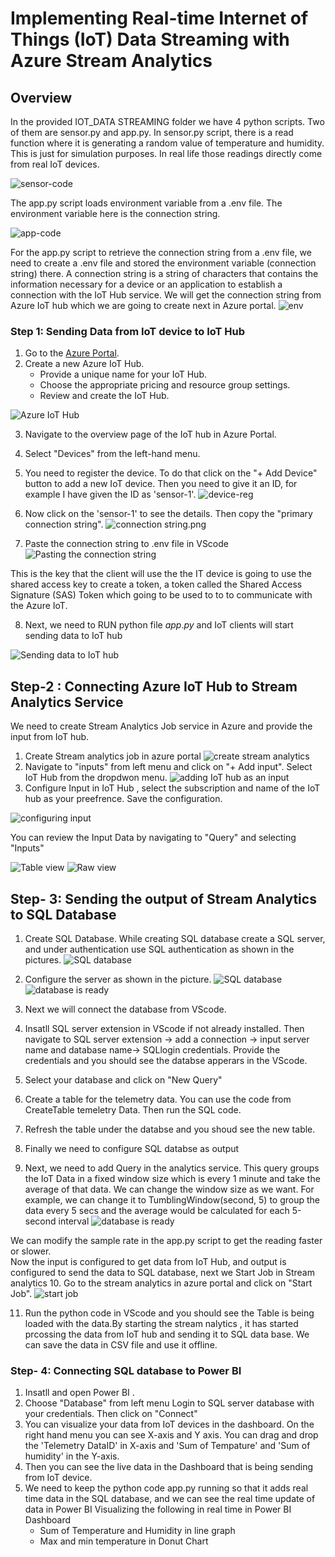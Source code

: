 # Implementing Real-time Internet of Things (IoT) Data Streaming with Azure Stream Analytics

## Overview
In the provided IOT_DATA STREAMING folder we have 4 python scripts. Two of them are sensor.py and app.py. 
In sensor.py script, there is a read function where it is generating a random value of temperature and humidity. This is just for simulation purposes. In real life those readings directly come from real IoT devices.

![sensor-code](images/sensor-code.png)

The app.py script loads environment variable from a .env file. The environment variable here is the connection string.

![app-code](images/app-code.png)

For the app.py script to retrieve the connection string from a .env file, we need to create a .env file and stored the environment variable (connection string) there. A connection string is a string of characters that contains the information necessary for a device or an application to establish a connection with the IoT Hub service. We will get the connection string from Azure IoT hub which we are going to create next in Azure portal.
![env](images/env.png)

### Step 1: Sending Data from IoT device to IoT Hub

1. Go to the [Azure Portal](https://portal.azure.com/).
2. Create a new Azure IoT Hub.
   - Provide a unique name for your IoT Hub.
   - Choose the appropriate pricing and resource group settings.
   - Review and create the IoT Hub.

![Azure IoT Hub](images/IoT-hub.png)

3. Navigate to the overview page of the IoT hub in Azure Portal.
4. Select "Devices" from the left-hand menu.
5. You need to register the device. To do that click on the "+ Add Device" button to add a new IoT device. Then you need to give it an ID, for example I have given the ID as 'sensor-1'.
![device-reg](images/Picture2.png)
6. Now click on the 'sensor-1' to see the details. Then copy the "primary connection string".
![connection string.png](images/connection-string.png)

7. Paste the connection string to .env file in VScode
![Pasting the connection string](images/pasting.png)

This is the key that the client will use the the IT device is going to use the shared access key to create a token, a token called the Shared Access Signature (SAS) Token which going to be used to to to communicate with the Azure IoT.

8. Next, we need to RUN python file $app.py$ and IoT clients will start sending data to IoT hub

![Sending data to IoT hub](<images/IoT device sending data to Hub .png>)

## Step-2 : Connecting Azure IoT Hub to Stream Analytics Service
We need to create Stream Analytics Job service in Azure and provide the input from IoT hub.
1. Create Stream analytics job in azure portal 
![create stream analytics](images/create-stream-analytics.png)
2. Navigate to "inputs" from left menu and click on "+ Add input". Select IoT Hub from the dropdwon menu.
![adding IoT hub as an input](images/add-input-in-stream.png)
3. Configure Input in IoT Hub , select the subscription and name of the IoT hub as your preefrence. Save the configuration.

![configuring input](images/config-input.png)

You can review the Input Data by navigating to "Query" and selecting "Inputs"

![Table view](images/table-view.png)
![Raw view](images/raw-view.png)

## Step- 3: Sending the output of Stream Analytics to SQL Database
1. Create SQL Database. While creating SQL database create a SQL server, and under authentication use SQL authentication as shown in the pictures.
![SQL database](images/picture10.png)
2. Configure the server as shown in the picture.
![SQL database](images/picture11.png)
![database is ready](images/picture12.png)
3. Next we will connect the database from VScode.
4. Insatll SQL server extension in VScode if not already installed. Then navigate to SQL server extension -> add a connection -> input server name and database name-> SQLlogin credentials. Provide the credentials and you should see the databse apperars in the VScode.
5. Select your database and click on "New Query"
6. Create a table for the telemetry data. You can use the code from CreateTable temeletry Data. Then run the SQL code.
7. Refresh the table under the databse and you shoud see the new table.
8. Finally we need to configure SQL databse as output

9. Next, we need to add Query in the analytics service. This query groups the IoT Data in a fixed window size which is every 1 minute and take the average of that data. We can change the window size as we want. For example, we can change it to TumblingWindow(second, 5) to group the data every 5 secs and the average would be calculated for each 5-second interval
![database is ready](images/picture12.png)

We can modify the sample rate in the app.py script to get the reading faster or slower.  
Now the input is configured to get data from IoT Hub, and output is configured to send the data to SQL database, next we Start Job in Stream analytics
10. Go to the stream analytics in azure portal and click on "Start Job".
![start job ](images/picture12.png)

11. Run the python code in VScode and you should see the Table is being loaded with the data.By starting the stream nalytics , it has started prcossing the data from IoT hub and sending it to SQL data base. We can save the data in CSV file and use it offline.

### Step- 4: Connecting SQL database to Power BI
1. Insatll and open Power BI .
2. Choose "Database" from left menu Login to SQL server database with your credentials. Then click on "Connect"
3. You can visualize your data from IoT devices in the dashboard. On the right hand menu you can see X-axis and Y axis. You can drag and drop the 'Telemetry DataID' in X-axis and 'Sum of Tempature' and 'Sum of humidity' in the Y-axis.
4. Then you can see the live data in the Dashboard that is being sending from IoT device.
5. We need to keep the python code app.py running so that it adds real time data in the SQL database, and we can see the real time update of data in Power BI
Visualizing the following in real time in Power BI Dashboard 
   - Sum of Temperature and Humidity in line graph
   - Max and min temperature in Donut Chart

